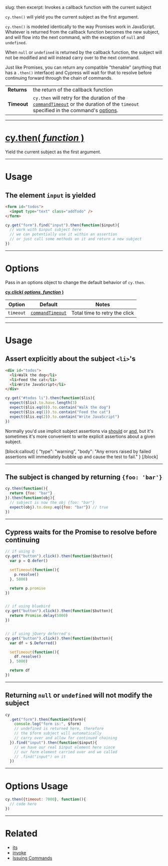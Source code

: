 slug: then
excerpt: Invokes a callback function with the current subject

`cy.then()` will yield you the current subject as the first argument.

`cy.then()` is modeled identically to the way Promises work in JavaScript.  Whatever is returned from the callback function becomes the new subject, and will flow into the next command, with the exception of `null` and `undefined`.

When `null` or `undefined` is returned by the callback function, the subject will not be modified and will instead carry over to the next command.

Just like Promises, you can return any compatible "thenable" (anything that has a `.then()` interface) and Cypress will wait for that to resolve before continuing forward through the chain of commands.

| | |
|--- | --- |
| **Returns** | the return of the callback function |
| **Timeout** | `cy.then` will retry for the duration of the [`commandTimeout`](https://on.cypress.io/guides/configuration#section-global) or the duration of the `timeout` specified in the command's [options](#section-options). |

***

# [cy.then( *function* )](#section-usage)

Yield the current subject as the first argument.

***

# Usage

## The element `input` is yielded

```html
<form id="todos">
  <input type="text" class="addTodo" />
</form>
```

```javascript
cy.get("form").find("input").then(function($input){
  // work with $input subject here
  // we can potentially use it within an assertion
  // or just call some methods on it and return a new subject
})
```

***

# Options

Pass in an options object to change the default behavior of `cy.then`.

**[cy.click( *options*,  *function* )](#options-usage)**

Option | Default | Notes
--- | --- | ---
`timeout` | [`commandTimeout`](https://on.cypress.io/guides/configuration#section-global) | Total time to retry the click

***

# Usage

## Assert explicitly about the subject `<li>`'s

```html
<div id="todos">
  <li>Walk the dog</li>
  <li>Feed the cat</li>
  <li>Write JavaScript</li>
</div>
```

```javascript
cy.get("#todos li").then(function($lis){
  expect($lis).to.have.length(3)
  expect($lis.eq(0)).to.contain("Walk the dog")
  expect($lis.eq(1)).to.contain("Feed the cat")
  expect($lis.eq(2)).to.contain("Write JavaScript")
})
```

Normally you'd use implicit subject assertions via [should](https://on.cypress.io/api/should) or [and](https://on.cypress.io/api/and), but it's sometimes it's more convenient to write explicit assertions about a given subject.

[block:callout]
{
  "type": "warning",
  "body": "Any errors raised by failed assertions will immediately bubble up and cause the test to fail."
}
[/block]

***

## The subject is changed by returning `{foo: 'bar'}`

```javascript
cy.then(function(){
  return {foo: "bar"}
}).then(function(obj){
  // subject is now the obj {foo: "bar"}
  expect(obj).to.deep.eq({foo: "bar"}) // true
})
```

***

## Cypress waits for the Promise to resolve before continuing

```javascript
// if using Q
cy.get("button").click().then(function($button){
  var p = Q.defer()

  setTimeout(function(){
    p.resolve()
  }, 5000)

  return p.promise
})


// if using bluebird
cy.get("button").click().then(function($button){
  return Promise.delay(5000)
})


// if using jQuery deferred's
cy.get("button").click().then(function($button){
  var df = $.Deferred()

  setTimeout(function(){
    df.resolve()
  }, 5000)

  return df
})
```

***

## Returning `null` or `undefined` will not modify the subject

```javascript
cy
  .get("form").then(function($form){
    console.log("form is:", $form)
    // undefined is returned here, therefore
    // the $form subject will automatically
    // carry over and allow for continued chaining
  }).find("input").then(function($input){
    // we have our real $input element here since
    // our form element carried over and we called
    // .find("input") on it
  })
```

***

# Options Usage

```javascript
cy.then({timeout: 7000}, function(){
  // code here
})
```

***

# Related

- [its](https://on.cypress.io/api/its)
- [invoke](https://on.cypress.io/api/invoke)
- [Issuing Commands](https://on.cypress.io/guides/issuing-commands)
